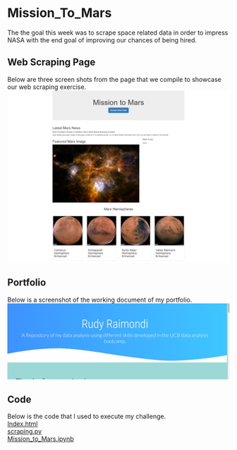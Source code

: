 # Mission_To_Mars
The the goal this week was to scrape space related data in order to impress NASA with the end goal of improving our chances of being hired.

## Web Scraping Page
Below are three screen shots from the page that we compile to showcase our web scraping exercise.
![MTM](https://github.com/RudyR32/Mission_To_Mars/blob/master/Mission_to_Mars_Fullpage.png)

## Portfolio
Below is a screenshot of the working document of my portfolio.
![Portfolio](https://github.com/RudyR32/Mission_To_Mars/blob/master/Rudy_Portfolio_First_Attempt.png)

## Code
Below is the code that I used to execute my challenge.<br/>
[Index.html](https://github.com/RudyR32/Mission_To_Mars/blob/master/apps/templates/index.html)<br/>
[scraping.py](https://github.com/RudyR32/Mission_To_Mars/blob/master/scraping.py)<br/>
[Mission_to_Mars.ipynb](https://github.com/RudyR32/Mission_To_Mars/blob/master/Mission_to_Mars.ipynb)
